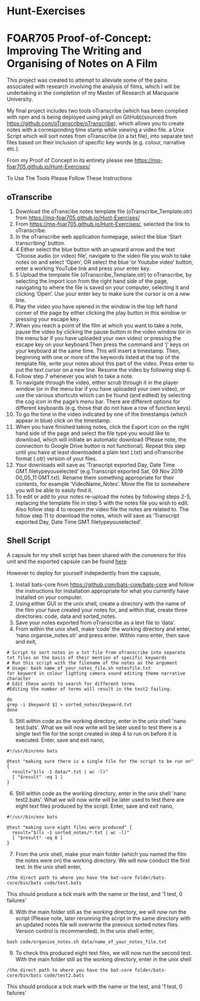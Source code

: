 # Hunt-Exercises
# FOAR705 Proof-of-Concept: Improving The Writing and Organising of Notes on A Film

This project was created to attempt to alleviate some of the pains associated with research involving the analysis of films, which I will be undertaking in the completion of my Master of Research at Macquarie University.

My final project includes two tools
oTranscribe (which has been complied with npm and is being deployed using jekyll on GitHub)(sourced from https://github.com/oTranscribe/oTranscribe), which allows you to create notes with a corresponding time stamp while viewing a video file.
a Unix Script which will sort notes from oTranscribe (in a txt file), into separate text files based on their inclusion of specific key words (e.g. colour, narrative etc.).

From my Proof of Concept in its entirety please see https://mq-foar705.github.io/Hunt-Exercises/

To Use The Tools Please Follow These Instructions

## oTranscribe
1. Download the oTranscibe notes template file (oTranscribe_Template.otr) from https://mq-foar705.github.io/Hunt-Exercises/
1. From https://mq-foar705.github.io/Hunt-Exercises/, selected the link to oTranscribe.
1. In the oTranscribe web application homepage, select the blue ‘Start transcribing’ button.
1. 4 Either select the blue button with an upward arrow and the text ‘Choose audio (or video) file’, navigate to the video file you wish to take notes on and select ‘Open’, OR select the blue ‘or Youtube video’ button, enter a working YouTube link and press your enter key.
1. 5 Upload the template file (oTranscribe_Template.otr) to oTranscribe, by selecting the Import icon from the right hand side of the page, navigating to where the file is saved on your computer, selecting it and clicking ‘Open’. Use your enter key to make sure the cursor is on a new line.
1. Play the video you have opened in the window in the top left hand corner of the page by either clicking the play button in this window or pressing your escape key.
1. When you reach a point of the film at which you want to take a note, pause the video by clicking the pause button in the video window (or in the menu bar if you have uploaded your own video) or pressing the escape key on your keyboard.Then press the command and ‘j’ keys on your keyboard at the same time. This will insert a timestamp. Then, beginning with one or more of the keywords listed at the top of the template file, write your notes about this part of the video. Press enter to put the text cursor on a new line. Resume the video by following step 6.
1. Follow step 7 whenever you wish to take a note.
1. To navigate through the video, either scrub through it in the player window (or in the menu bar if you have uploaded your own video), or use the various shortcuts which can be found (and edited) by selecting the cog icon in the page’s menu bar. There are different options for different keyboards (e.g. those that do not have a row of function keys).
1. To go the time in the video indicated by one of the timestamps (which appear in blue) click on the timestamp. 
1. When you have finished taking notes, click the Export icon on the right hand side of the page and select the file type you would like to download, which will initiate an automatic download (Please note, the connection to Google Drive button is not functional). Repeat this step until you have at least downloaded a plain text (.txt) and oTranscribe format (.otr) version of your files. 
1. Your downloads will save as ‘Transcript exported Day, Date Time GMT.filetypeyouselected’ (e.g.Transcript exported Sat, 09 Nov 2019 00_05_11 GMT.txt). Rename them something appropriate for their contents, for example ‘VideoName_Notes’. Move the file to somewhere you will be able to easily find it.
1. To edit or add to your notes re-upload the notes by following steps 2-5, replacing the template file in step 5 with the notes file you wish to edit. Also follow step 4 to reopen the video file the notes are related to. The follow step 11 to download the notes, which will save as ‘Transcript exported Day, Date Time GMT.filetypeyouselected’.


## Shell Script
A capsule for my shell script has been shared with the convenors for this unit and the exported capsule can be found [here](https://github.com/MQ-FOAR705/Hunt-Exercises/tree/master/Proof_of_Concept__CodeOcean_Capsule)

However to deploy for yourself indepedently from the capsule, 

1. Install bats-core from https://github.com/bats-core/bats-core and follow the instructions for installation appropriate for what you currently have installed on your computer.
1. Using either GUI or the unix shell, create a directory with the name of the film your have created your notes for, and within that, create three directories: code, data and sorted_notes.
1. Save your notes exported from oTranscribe as a text file to ‘data’.
1. From within the unix shell, make ‘code’ the working directory and enter, ‘nano organise_notes.sh' and press enter. Within nano enter, then save and exit,
```
# Script to sort notes in a txt file from oTranscribe into separate txt files on the basis of their mention of specific keywords
# Run this script with the filename of the notes as the argument
# Usage: bash name_of_your_notes_file.sh notesfile.txt
for keyword in colour lighting camera sound editing theme narrative character 
# Edit these words to search for different terms 
#Editing the number of terms will result in the test2 failing.

do
grep -i $keyword $1 > sorted_notes/$keyword.txt
done
```
5. Still within code as the working directory, enter in the unix shell 'nano test.bats'. What we will now write will be later used to test there is a single text file for the script created in step 4 to run on before it is executed. Enter, save and exit nano,
```
#!/usr/bin/env bats

@test "making sure there is a single file for the script to be run on" {
  result="$(ls -1 data/*.txt | wc -l)"
  [ "$result" -eq 1 ]
}
```
6. Still within code as the working directory, enter in the unix shell 'nano test2.bats'. What we will now write will be later used to test there are eight text files produced by the script. Enter, save and exit nano,
```
#!/usr/bin/env bats

@test "making sure eight files were produced" {
  result="$(ls -1 sorted_notes/*.txt | wc -l)"
  [ "$result" -eq 8 ]
}
```
7. From the unix shell, make your main folder (which you named the film the notes were on) the working directory. We will now conduct the first test. In the unix shell enter,
```
/the direct path to where you have the bat-core folder/bats-core/bin/bats code/test.bats
```
This should produce a tick mark with the name or the test, and '1 test, 0 failures'

8. With the main folder still as the working directory, we will now run the script (Please note, later rerunning the script in the same directory with an updated notes file will overwrite the previous sorted notes files. Version control is recommended). In the unix shell enter,
```
bash code/organise_notes.sh data/name_of_your_notes_file.txt
```
9. To check this produced eight text files, we will now run the second test. With the main folder still as the working directory, enter in the unix shell
```
/the direct path to where you have the bat-core folder/bats-core/bin/bats code/test2.bats
```
This should produce a tick mark with the name or the test, and '1 test, 0 failures'
